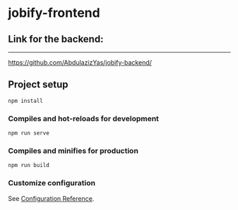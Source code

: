 # jobify-frontend

## Link for the backend:
---
https://github.com/AbdulazizYas/jobify-backend/

## Project setup
```
npm install
```

### Compiles and hot-reloads for development
```
npm run serve
```

### Compiles and minifies for production
```
npm run build
```

### Customize configuration
See [Configuration Reference](https://cli.vuejs.org/config/).
